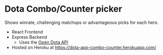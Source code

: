 # Dota Combo/Counter picker 

Shows winrate, challenging matchups or advantageous picks for each hero.

- React Frontend
- Express Backend
  - Uses the [Open Dota API](https://docs.opendota.com/)
- Hosted on Heroku at https://dota-app-combo-counter.herokuapp.com/

